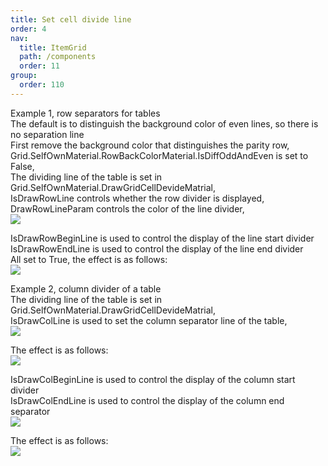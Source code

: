 ```yaml
---
title: Set cell divide line
order: 4
nav:
  title: ItemGrid
  path: /components
  order: 11
group:
  order: 110
---
```


Example 1, row separators for tables  
The default is to distinguish the background color of even lines, so there is no separation line  
First remove the background color that distinguishes the parity row,  
Grid.SelfOwnMaterial.RowBackColorMaterial.IsDiffOddAndEven is set to False,  
The dividing line of the table is set in Grid.SelfOwnMaterial.DrawGridCellDevideMatrial,  
IsDrawRowLine controls whether the row divider is displayed,  
DrawRowLineParam controls the color of the line divider,  
![](http://www.orangeui.cn/wordpress/wp-content/uploads/2020/03/word-image.png)

IsDrawRowBeginLine is used to control the display of the line start divider  
IsDrawRowEndLine is used to control the display of the line end divider  
All set to True, the effect is as follows:  
![](http://www.orangeui.cn/wordpress/wp-content/uploads/2020/03/word-image-1.png)

Example 2, column divider of a table  
The dividing line of the table is set in Grid.SelfOwnMaterial.DrawGridCellDevideMatrial,  
IsDrawColLine is used to set the column separator line of the table,  
![](http://www.orangeui.cn/wordpress/wp-content/uploads/2020/03/word-image-2.png)

The effect is as follows:  
![](http://www.orangeui.cn/wordpress/wp-content/uploads/2020/03/word-image-3.png)

IsDrawColBeginLine is used to control the display of the column start divider  
IsDrawColEndLine is used to control the display of the column end separator  
![](http://www.orangeui.cn/wordpress/wp-content/uploads/2020/03/word-image-4.png)

The effect is as follows:  
![](http://www.orangeui.cn/wordpress/wp-content/uploads/2020/03/word-image-5.png)
